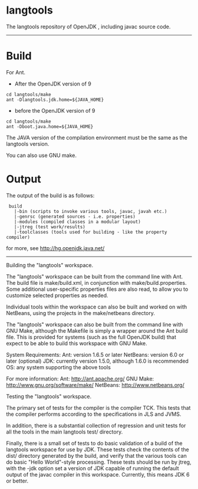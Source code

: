# langtools
The langtools repository of OpenJDK , including javac source code.

----

# Build

For Ant.

* After the OpenJDK version of 9

```
cd langtools/make
ant -Dlangtools.jdk.home=${JAVA_HOME}
```
* before the OpenJDK version of 9

```
cd langtools/make
ant -Dboot.java.home=${JAVA_HOME}
```

The JAVA version of the compilation environment must be the same as the langtools version.

You can also use GNU make.

# Output
The output of the build is as follows:
```
 build
   |-bin (scripts to invoke various tools, javac, javah etc.)
   |-genrsc (generated sources - i.e. properties)
   |-modules (compiled classes in a modular layout)
   |-jtreg (test work/results)
   |-toolclasses (tools used for building - like the property compiler)
```

for more, see http://hg.openjdk.java.net/

----

Building the "langtools" workspace.

The "langtools" workspace can be built from the command line with Ant.
The build file is make/build.xml, in conjunction with make/build.properties.
Some additional user-specific properties files are also read, to allow
you to customize selected properties as needed.

Individual tools within the workspace can also be built and worked on
with NetBeans, using the projects in the make/netbeans directory.

The "langtools" workspace can also be built from the command line with
GNU Make, although the Makefile is simply a wrapper around the Ant
build file. This is provided for systems (such as the full OpenJDK build)
that expect to be able to build this workspace with GNU Make.

System Requirements:
  Ant:      version 1.6.5 or later
  NetBeans: version 6.0 or later (optional)
  JDK:      currently version 1.5.0, although 1.6.0 is recommended
  OS:       any system supporting the above tools

For more information:
  Ant:      http://ant.apache.org/
  GNU Make: http://www.gnu.org/software/make/
  NetBeans: http://www.netbeans.org/


Testing the "langtools" workspace.

The primary set of tests for the compiler is the compiler TCK. This
tests that the compiler performs according to the specifications in
JLS and JVMS.

In addition, there is a substantial collection of regression and unit
tests for all the tools in the main langtools test/ directory.

Finally, there is a small set of tests to do basic validation of a build
of the langtools workspace for use by JDK. These tests check the contents
of the dist/ directory generated by the build, and verify that the various
tools can do basic "Hello World"-style processing. These tests should be
run by jtreg, with the -jdk option set a version of JDK capable of running
the default output of the javac compiler in this workspace. Currently, 
this means JDK 6 or better.

